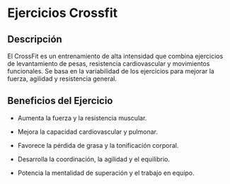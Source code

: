 # Ejercicios Crossfit

## Descripción

El CrossFit es un entrenamiento de alta intensidad que combina ejercicios de levantamiento de pesas, resistencia cardiovascular y movimientos funcionales. Se basa en la variabilidad de los ejercicios para mejorar la fuerza, agilidad y resistencia general.

## Beneficios del Ejercicio

- Aumenta la fuerza y la resistencia muscular.

- Mejora la capacidad cardiovascular y pulmonar.

- Favorece la pérdida de grasa y la tonificación corporal.

- Desarrolla la coordinación, la agilidad y el equilibrio.

- Potencia la mentalidad de superación y el trabajo en equipo.
